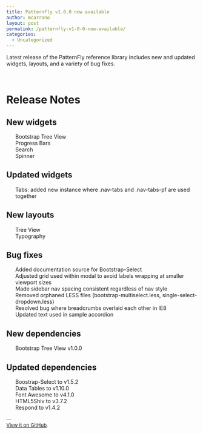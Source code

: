 ```yaml
---
title: PatternFly v1.0.0 now available
author: mcarrano
layout: post
permalink: /patternfly-v1-0-0-now-available/
categories:
  - Uncategorized
---
```

Latest release of the PatternFly reference library includes new and updated widgets, layouts, and a variety of bug fixes.

&nbsp;

# Release Notes

## New widgets

<ul class="task-list">
  <li>
    Bootstrap Tree View
  </li>
  <li>
    Progress Bars
  </li>
  <li>
    Search
  </li>
  <li>
    Spinner
  </li>
</ul>

## Updated widgets

<ul class="task-list">
  <li>
    Tabs: added new instance where .nav-tabs and .nav-tabs-pf are used together
  </li>
</ul>

## New layouts

<ul class="task-list">
  <li>
    Tree View
  </li>
  <li>
    Typography
  </li>
</ul>

## Bug fixes

<ul class="task-list">
  <li>
    Added documentation source for Bootstrap-Select
  </li>
  <li>
    Adjusted grid used within modal to avoid labels wrapping at smaller viewport sizes
  </li>
  <li>
    Made sidebar nav spacing consistent regardless of nav style
  </li>
  <li>
    Removed orphaned LESS files (bootstrap-multiselect.less, single-select-dropdown.less)
  </li>
  <li>
    Resolved bug where breadcrumbs overlaid each other in IE8
  </li>
  <li>
    Updated text used in sample accordion
  </li>
</ul>

## New dependencies

<ul class="task-list">
  <li>
    Bootstrap Tree View v1.0.0
  </li>
</ul>

## Updated dependencies

<ul class="task-list">
  <li>
    Boostrap-Select to v1.5.2
  </li>
  <li>
    Data Tables to v1.10.0
  </li>
  <li>
    Font Awesome to v4.1.0
  </li>
  <li>
    HTML5Shiv to v3.7.2
  </li>
  <li>
    Respond to v1.4.2
  </li>
</ul>

<p style="font-size: small; -webkit-text-size-adjust: none; color: #666;">
  —<br /> <span id="OBJ_PREFIX_DWT14577_com_zimbra_url" class="Object"><a href="https://github.com/patternfly/patternfly/releases/tag/v1.0.0" target="_blank">View it on GitHub</a></span>.<img src="https://mail.corp.redhat.com/img/zimbra/1x1-trans.png" alt="" width="1" height="1" />
</p>
